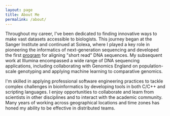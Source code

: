 ```yaml
---
layout: page
title: About Me
permalink: /about/
---
```


Throughout my career, I've been dedicated to finding innovative ways to make vast datasets accessible to biologists. This journey began at the Sanger Institute and continued at Solexa, where I played a key role in pioneering the informatics of next-generation sequencing and developed the first [program](https://github.com/BEETL/ELAND) for aligning "short read" DNA sequences. My subsequent work at Illumina encompassed a wide range of DNA sequencing applications, including collaborating with Genomics England on population-scale genotyping and applying machine learning to comparative genomics.

I'm skilled in applying professional software engineering practices to tackle complex challenges in bioinformatics by developing tools in both C/C++ and scripting languages. I enjoy opportunities to collaborate and learn from scientists in other disciplines and to interact with the academic community. Many years of working across geographical locations and time zones has honed my ability to be effective in distributed teams.



